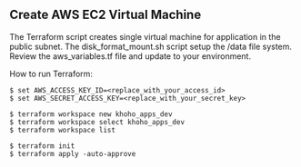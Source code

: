 ## Create AWS EC2 Virtual Machine

The Terraform script creates single virtual machine for application in the public subnet. The disk_format_mount.sh script setup the /data file system. Review the aws_variables.tf file and update to your environment.


How to run Terraform:

    $ set AWS_ACCESS_KEY_ID=<replace_with_your_access_id>
    $ set AWS_SECRET_ACCESS_KEY=<replace_with_your_secret_key>

    $ terraform workspace new khoho_apps_dev
    $ terraform workspace select khoho_apps_dev
    $ terraform workspace list

    $ terraform init
    $ terraform apply -auto-approve

